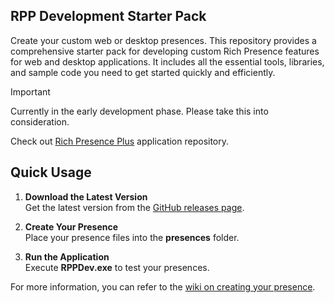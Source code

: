 ## RPP Development Starter Pack
Create your custom web or desktop presences.
This repository provides a comprehensive starter pack for developing custom Rich Presence features for web and desktop applications. It includes all the essential tools, libraries, and sample code you need to get started quickly and efficiently.

> [!IMPORTANT]  
> Currently in the early development phase. Please take this into consideration.

Check out [Rich Presence Plus](https://github.com/manucabral/RichPresencePlus) application repository.


## Quick Usage

1. **Download the Latest Version**  
   Get the latest version from the [GitHub releases page](https://github.com/manucabral/RichPresencePlusDev/releases).

2. **Create Your Presence**  
   Place your presence files into the **presences** folder.

3. **Run the Application**  
   Execute **RPPDev.exe** to test your presences.

For more information, you can refer to the [wiki on creating your presence](https://github.com/manucabral/RichPresencePlusDev/wiki).
